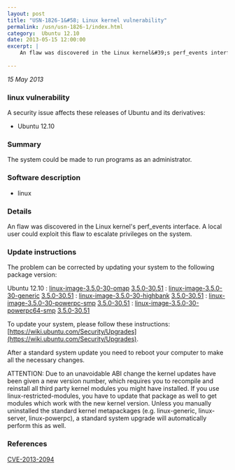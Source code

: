 ```yaml
---
layout: post
title: "USN-1826-1&#58; Linux kernel vulnerability"
permalink: /usn/usn-1826-1/index.html
category:  Ubuntu 12.10
date: 2013-05-15 12:00:00
excerpt: |
    An flaw was discovered in the Linux kernel&#39;s perf_events interface. A local user could exploit this flaw to escalate privileges on the system. 
    
--- 
```

 
 

*15 May 2013*

### linux vulnerability

A security issue affects these releases of Ubuntu and its derivatives:

* Ubuntu 12.10

### Summary

The system could be made to run programs as an administrator. 

### Software description

* linux 

### Details

An flaw was discovered in the Linux kernel&#39;s perf_events interface. A local user could exploit this flaw to escalate privileges on the system. 

### Update instructions

The problem can be corrected by updating your system to the following package version:

Ubuntu 12.10
 : [linux-image-3.5.0-30-omap](https://launchpad.net/ubuntu/+source/linux) <span> [3.5.0-30.51](https://launchpad.net/ubuntu/+source/linux/3.5.0-30.51) </span> 
 : [linux-image-3.5.0-30-generic](https://launchpad.net/ubuntu/+source/linux) <span> [3.5.0-30.51](https://launchpad.net/ubuntu/+source/linux/3.5.0-30.51) </span> 
 : [linux-image-3.5.0-30-highbank](https://launchpad.net/ubuntu/+source/linux) <span> [3.5.0-30.51](https://launchpad.net/ubuntu/+source/linux/3.5.0-30.51) </span> 
 : [linux-image-3.5.0-30-powerpc-smp](https://launchpad.net/ubuntu/+source/linux) <span> [3.5.0-30.51](https://launchpad.net/ubuntu/+source/linux/3.5.0-30.51) </span> 
 : [linux-image-3.5.0-30-powerpc64-smp](https://launchpad.net/ubuntu/+source/linux) <span> [3.5.0-30.51](https://launchpad.net/ubuntu/+source/linux/3.5.0-30.51) </span> 

To update your system, please follow these instructions: [https://wiki.ubuntu.com/Security/Upgrades](https://wiki.ubuntu.com/Security/Upgrades).

After a standard system update you need to reboot your computer to make all the necessary changes.

ATTENTION: Due to an unavoidable ABI change the kernel updates have been given a new version number, which requires you to recompile and reinstall all third party kernel modules you might have installed. If you use linux-restricted-modules, you have to update that package as well to get modules which work with the new kernel version. Unless you manually uninstalled the standard kernel metapackages (e.g. linux-generic, linux-server, linux-powerpc), a standard system upgrade will automatically perform this as well. 

### References

 
 [CVE-2013-2094](http://people.ubuntu.com/~ubuntu-security/cve/CVE-2013-2094)
 

